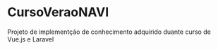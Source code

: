 # CursoVeraoNAVI
Projeto de implementção de conhecimento adquirido duante curso de Vue.js e Laravel
